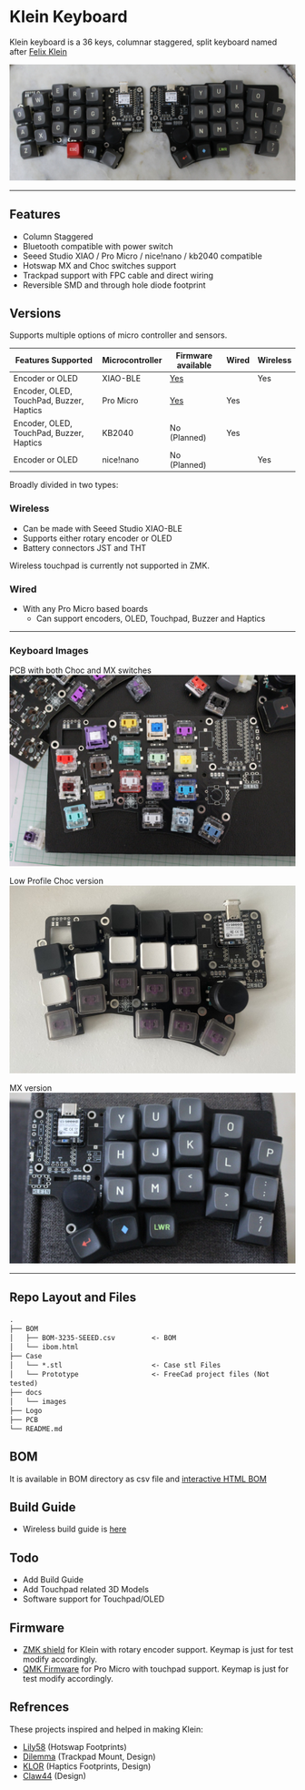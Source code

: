 # Klein Keyboard

Klein keyboard is a 36 keys, columnar staggered, split keyboard named after [Felix Klein](https://en.wikipedia.org/wiki/Felix_Klein)

![Klein ](/docs/images/1.JPG)

---

## Features

- Column Staggered
- Bluetooth compatible with power switch
- Seeed Studio XIAO / Pro Micro / nice!nano / kb2040 compatible
- Hotswap MX and Choc switches support
- Trackpad support with FPC cable and direct wiring
- Reversible SMD and through hole diode footprint

## Versions

Supports multiple options of micro controller and sensors.

| Features Supported                       | Microcontroller | Firmware available                            | Wired | Wireless |
| ---------------------------------------- | --------------- | --------------------------------------------- | ----- | -------- |
| Encoder or OLED                          | XIAO-BLE        | [Yes](https://github.com/snsten/Klein-zmk)    |       | Yes      |
| Encoder, OLED, TouchPad, Buzzer, Haptics | Pro Micro       | [Yes](https://github.com/snsten/qmk_firmware) | Yes   |          |
| Encoder, OLED, TouchPad, Buzzer, Haptics | KB2040          | No (Planned)                                  | Yes   |          |
| Encoder or OLED                          | nice!nano       | No (Planned)                                  |       | Yes      |

Broadly divided in two types:

### Wireless

- Can be made with Seeed Studio XIAO-BLE
- Supports either rotary encoder or OLED
- Battery connectors JST and THT

Wireless touchpad is currently not supported in ZMK.

### Wired

- With any Pro Micro based boards
  - Can support encoders, OLED, Touchpad, Buzzer and Haptics

---

### Keyboard Images

PCB with both Choc and MX switches
![Klein Choc Switches](/docs/images/Choc_switch.JPG)

Low Profile Choc version
![Klein MX Choc Switches](/docs/images/ChocBuild.JPG)

MX version
![Klein MX Choc Switches](/docs/images/MXBuild.JPG)

---

## Repo Layout and Files

```
.
├── BOM
│   ├── BOM-3235-SEEED.csv         <- BOM
│   └── ibom.html
├── Case
│   └── *.stl                      <- Case stl Files
│   └── Prototype                  <- FreeCad project files (Not tested)
├── docs
│   └── images
├── Logo
├── PCB
└── README.md
```

## BOM

It is available in BOM directory as csv file and [interactive HTML BOM](https://htmlpreview.github.io/?https://github.com/snsten/Klein/blob/main/BOM/ibom.html)

## Build Guide

- Wireless build guide is [here](https://github.com/snsten/Klein/blob/main/docs/buildguides/buildguide_wireless.md)

## Todo

- Add Build Guide
- Add Touchpad related 3D Models
- Software support for Touchpad/OLED

## Firmware

- [ZMK shield](https://github.com/snsten/Klein-zmk) for Klein with rotary encoder support. Keymap is just for test modify accordingly.
- [QMK Firmware](https://github.com/snsten/qmk_firmware) for Pro Micro with touchpad support. Keymap is just for test modify accordingly.

## Refrences

These projects inspired and helped in making Klein:

- [Lily58](https://github.com/kata0510/Lily58) (Hotswap Footprints)
- [Dilemma](https://github.com/Bastardkb/dilemma) (Trackpad Mount, Design)
- [KLOR](https://github.com/GEIGEIGEIST/KLOR) (Haptics Footprints, Design)
- [Claw44](https://github.com/yfuku/claw44) (Design)
